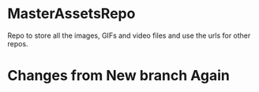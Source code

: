 # MasterAssetsRepo

Repo to store all the images, GIFs and video files and use the urls for other repos.

# Changes from New branch Again
